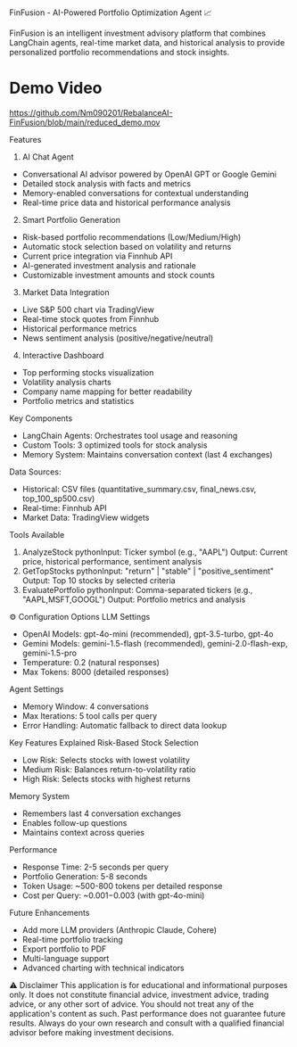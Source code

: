 FinFusion - AI-Powered Portfolio Optimization Agent 📈

FinFusion is an intelligent investment advisory platform that combines LangChain agents, real-time market data, and historical analysis to provide personalized portfolio recommendations and stock insights.

# Demo Video

https://github.com/Nm090201/RebalanceAI-FinFusion/blob/main/reduced_demo.mov


Features
1. AI Chat Agent 
- Conversational AI advisor powered by OpenAI GPT or Google Gemini
- Detailed stock analysis with facts and metrics
- Memory-enabled conversations for contextual understanding
- Real-time price data and historical performance analysis

2. Smart Portfolio Generation 
- Risk-based portfolio recommendations (Low/Medium/High)
- Automatic stock selection based on volatility and returns
- Current price integration via Finnhub API
- AI-generated investment analysis and rationale
- Customizable investment amounts and stock counts

3. Market Data Integration 
- Live S&P 500 chart via TradingView
- Real-time stock quotes from Finnhub
- Historical performance metrics
- News sentiment analysis (positive/negative/neutral)

4. Interactive Dashboard 
- Top performing stocks visualization
- Volatility analysis charts
- Company name mapping for better readability
- Portfolio metrics and statistics


Key Components
- LangChain Agents: Orchestrates tool usage and reasoning
- Custom Tools: 3 optimized tools for stock analysis
- Memory System: Maintains conversation context (last 4 exchanges)

Data Sources:
- Historical: CSV files (quantitative_summary.csv, final_news.csv, top_100_sp500.csv)
- Real-time: Finnhub API
- Market Data: TradingView widgets


Tools Available
1. AnalyzeStock
pythonInput: Ticker symbol (e.g., "AAPL")
Output: Current price, historical performance, sentiment analysis
2. GetTopStocks
pythonInput: "return" | "stable" | "positive_sentiment"
Output: Top 10 stocks by selected criteria
3. EvaluatePortfolio
pythonInput: Comma-separated tickers (e.g., "AAPL,MSFT,GOOGL")
Output: Portfolio metrics and analysis

⚙️ Configuration Options
LLM Settings
- OpenAI Models: gpt-4o-mini (recommended), gpt-3.5-turbo, gpt-4o
- Gemini Models: gemini-1.5-flash (recommended), gemini-2.0-flash-exp, gemini-1.5-pro
- Temperature: 0.2 (natural responses)
- Max Tokens: 8000 (detailed responses)

Agent Settings
- Memory Window: 4 conversations
- Max Iterations: 5 tool calls per query
- Error Handling: Automatic fallback to direct data lookup

Key Features Explained
Risk-Based Stock Selection
- Low Risk: Selects stocks with lowest volatility
- Medium Risk: Balances return-to-volatility ratio
- High Risk: Selects stocks with highest returns


Memory System
- Remembers last 4 conversation exchanges
- Enables follow-up questions
- Maintains context across queries


Performance
- Response Time: 2-5 seconds per query
- Portfolio Generation: 5-8 seconds
- Token Usage: ~500-800 tokens per detailed response
- Cost per Query: ~$0.001-$0.003 (with gpt-4o-mini)


Future Enhancements
- Add more LLM providers (Anthropic Claude, Cohere)
- Real-time portfolio tracking
- Export portfolio to PDF
- Multi-language support
- Advanced charting with technical indicators

⚠️ Disclaimer
This application is for educational and informational purposes only. It does not constitute financial advice, investment advice, trading advice, or any other sort of advice. You should not treat any of the application's content as such. Past performance does not guarantee future results. Always do your own research and consult with a qualified financial advisor before making investment decisions.
